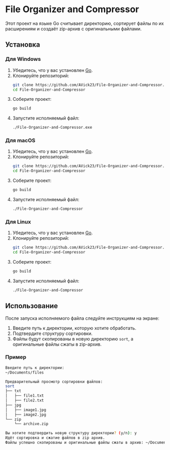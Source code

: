 # File Organizer and Compressor

Этот проект на языке Go считывает директорию, сортирует файлы по их расширениям и создаёт zip-архив с оригинальными файлами.

## Установка

### Для Windows

1. Убедитесь, что у вас установлен [Go](https://golang.org/dl/).
2. Клонируйте репозиторий:
    ```sh
    git clone https://github.com/AVick23/File-Organizer-and-Compressor.git
    cd File-Organizer-and-Compressor
    ```
3. Соберите проект:
    ```sh
    go build
    ```
4. Запустите исполняемый файл:
    ```sh
    ./File-Organizer-and-Compressor.exe
    ```

### Для macOS

1. Убедитесь, что у вас установлен [Go](https://golang.org/dl/).
2. Клонируйте репозиторий:
    ```sh
    git clone https://github.com/AVick23/File-Organizer-and-Compressor.git
    cd File-Organizer-and-Compressor
    ```
3. Соберите проект:
    ```sh
    go build
    ```
4. Запустите исполняемый файл:
    ```sh
    ./File-Organizer-and-Compressor
    ```

### Для Linux

1. Убедитесь, что у вас установлен [Go](https://golang.org/dl/).
2. Клонируйте репозиторий:
    ```sh
    git clone https://github.com/AVick23/File-Organizer-and-Compressor.git
    cd File-Organizer-and-Compressor
    ```
3. Соберите проект:
    ```sh
    go build
    ```
4. Запустите исполняемый файл:
    ```sh
    ./File-Organizer-and-Compressor
    ```

## Использование

После запуска исполняемого файла следуйте инструкциям на экране:

1. Введите путь к директории, которую хотите обработать.
2. Подтвердите структуру сортировки.
3. Файлы будут скопированы в новую директорию `sort`, а оригинальные файлы сжаты в zip-архив.

### Пример

```sh
Введите путь к директории:
~/Documents/files

Предварительный просмотр сортировки файлов:
sort
├── txt
│   ├── file1.txt
│   ├── file2.txt
├── jpg
│   ├── image1.jpg
│   ├── image2.jpg
└── zip
    └── archive.zip

Вы хотите подтвердить новую структуру директории? (y/n): y
Идёт сортировка и сжатие файлов в zip архив.
Файлы успешно скопированы и оригинальные файлы сжаты в архив: ~/Documents/files/original_files.zip
